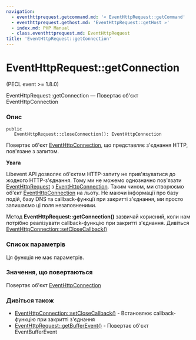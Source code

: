 ```yaml
---
navigation:
  - eventhttprequest.getcommand.md: '« EventHttpRequest::getCommand'
  - eventhttprequest.gethost.md: 'EventHttpRequest::getHost »'
  - index.md: PHP Manual
  - class.eventhttprequest.md: EventHttpRequest
title: 'EventHttpRequest::getConnection'
---
```

# EventHttpRequest::getConnection

(PECL event >= 1.8.0)

EventHttpRequest::getConnection — Повертає об'єкт EventHttpConnection

### Опис

```methodsynopsis
public
   EventHttpRequest::closeConnection(): EventHttpConnection
```

Повертає об'єкт [EventHttpConnection](class.eventhttpconnection.md), що представляє з'єднання HTTP, пов'язане з запитом.

**Увага**

Libevent API дозволяє об'єктам HTTP-запиту не прив'язуватися до жодного HTTP-з'єднання. Тому ми не можемо однозначно пов'язати [EventHttpRequest](class.eventhttprequest.md) з [EventHttpConnection](class.eventhttpconnection.md). Таким чином, ми створюємо об'єкт [EventHttpConnection](class.eventhttpconnection.md) на льоту. Не маючи інформації про базу подій, базу DNS та callback-функції при закритті з'єднання, ми просто залишаємо ці поля незаповненими.

Метод **EventHttpRequest::getConnection()** зазвичай корисний, коли нам потрібно реалізувати callback-функцію при закритті з'єднання. Дивіться [EventHttpConnection::setCloseCallback()](eventhttpconnection.setclosecallback.md)

### Список параметрів

Ця функція не має параметрів.

### Значення, що повертаються

Повертає об'єкт [EventHttpConnection](class.eventhttpconnection.md)

### Дивіться також

-   [EventHttpConnection::setCloseCallback()](eventhttpconnection.setclosecallback.md) - Встановлює callback-функцію при закритті з'єднання
-   [EventHttpRequest::getBufferEvent()](eventhttprequest.getbufferevent.md) - Повертає об'єкт EventBufferEvent
